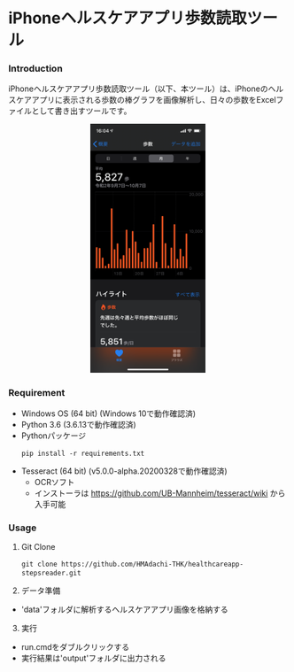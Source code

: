 # iPhoneヘルスケアアプリ歩数読取ツール

### Introduction

iPhoneヘルスケアアプリ歩数読取ツール（以下、本ツール）は、iPhoneのヘルスケアアプリに表示される歩数の棒グラフを画像解析し、日々の歩数をExcelファイルとして書き出すツールです。

<div align='center'>
<img src="./data_sample/iPhone11Pro.png" title='歩数の棒グラフのイメージ' height="450" />
</div>

### Requirement
* Windows OS (64 bit) (Windows 10で動作確認済)
* Python 3.6 (3.6.13で動作確認済)
* Pythonパッケージ
  ```shell
  pip install -r requirements.txt
  ```
* Tesseract (64 bit) (v5.0.0-alpha.20200328で動作確認済)
  - OCRソフト
  - インストーラは https://github.com/UB-Mannheim/tesseract/wiki から入手可能

### Usage

1. Git Clone

   ```shell
   git clone https://github.com/HMAdachi-THK/healthcareapp-stepsreader.git
   ```

2. データ準備

  * 'data'フォルダに解析するヘルスケアアプリ画像を格納する
  
3. 実行

  * run.cmdをダブルクリックする
  * 実行結果は'output'フォルダに出力される
  
